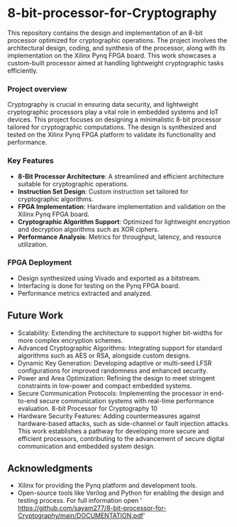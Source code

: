 # 8-bit-processor-for-Cryptography
This repository contains the design and implementation of an 8-bit processor optimized for cryptographic operations. The project involves the architectural design, coding, and synthesis of the processor, along with its implementation on the Xilinx Pynq FPGA board. This work showcases a custom-built processor aimed at handling lightweight cryptographic tasks efficiently.
### Project overview
Cryptography is crucial in ensuring data security, and lightweight cryptographic processors play a vital role in embedded systems and IoT devices. This project focuses on designing a minimalistic 8-bit processor tailored for cryptographic computations. The design is synthesized and tested on the Xilinx Pynq FPGA platform to validate its functionality and performance.
### Key Features
- **8-Bit Processor Architecture**: A streamlined and efficient architecture suitable for cryptographic operations.
- **Instruction Set Design**: Custom instruction set tailored for cryptographic algorithms.
- **FPGA Implementation**: Hardware implementation and validation on the Xilinx Pynq FPGA board.
- **Cryptographic Algorithm Support**: Optimized for lightweight encryption and decryption algorithms such as XOR ciphers.
- **Performance Analysis**: Metrics for throughput, latency, and resource utilization.
### FPGA Deployment
- Design synthesized using Vivado and exported as a bitstream.
- Interfacing is done for testing on the Pynq FPGA board.
- Performance metrics extracted and analyzed.
## Future Work
-  Scalability: Extending the architecture to support higher bit-widths for more complex encryption schemes.
-  Advanced Cryptographic Algorithms: Integrating support for standard algorithms
such as AES or RSA, alongside custom designs.
-  Dynamic Key Generation: Developing adaptive or multi-seed LFSR configurations
for improved randomness and enhanced security.
-  Power and Area Optimization: Refining the design to meet stringent constraints in
low-power and compact embedded systems.
-  Secure Communication Protocols: Implementing the processor in end-to-end secure
communication systems with real-time performance evaluation.
8-bit Processor for Cryptography 10
-  Hardware Security Features: Adding countermeasures against hardware-based attacks, such as side-channel or fault injection attacks.
This work establishes a pathway for developing more secure and efficient processors,
contributing to the advancement of secure digital communication and embedded system
design.
## Acknowledgments

- Xilinx for providing the Pynq platform and development tools.
- Open-source tools like Verilog and Python for enabling the design and testing process.
  For full information open ' https://github.com/sayam277/8-bit-processor-for-Cryptography/main/DOCUMENTATION.pdf'


